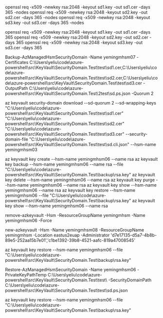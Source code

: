 openssl req -x509 -newkey rsa:2048 -keyout sd1.key -out sd1.cer -days 365 -nodes
openssl req -x509 -newkey rsa:2048 -keyout sd2.key -out sd2.cer -days 365 -nodes
openssl req -x509 -newkey rsa:2048 -keyout sd3.key -out sd3.cer -days 365 -nodes

openssl req -x509 -newkey rsa:2048 -keyout sd1.key -out sd1.cer -days 365
openssl req -x509 -newkey rsa:2048 -keyout sd2.key -out sd2.cer -days 365
openssl req -x509 -newkey rsa:2048 -keyout sd3.key -out sd3.cer -days 365

<!-- backup -->
Backup-AzManagedHsmSecurityDomain -Name yemingmhsm07 -Certificates  C:\Users\yeliu\code\azure-powershell\src\KeyVault\SecurityDomain.Test\test\sd1.cer,C:\Users\yeliu\code\azure-powershell\src\KeyVault\SecurityDomain.Test\test\sd2.cer,C:\Users\yeliu\code\azure-powershell\src\KeyVault\SecurityDomain.Test\test\sd3.cer -OutputPath C:\Users\yeliu\code\azure-powershell\src\KeyVault\SecurityDomain.Test\2test\sd.ps.json -Quorum 2

az keyvault security-domain download --sd-quorum 2 --sd-wrapping-keys "C:\Users\yeliu\code\azure-powershell\src\KeyVault\SecurityDomain.Test\test\sd1.cer" "C:\Users\yeliu\code\azure-powershell\src\KeyVault\SecurityDomain.Test\test\sd2.cer" "C:\Users\yeliu\code\azure-powershell\src\KeyVault\SecurityDomain.Test\test\sd3.cer" --security-domain-file "C:\Users\yeliu\code\azure-powershell\src\KeyVault\SecurityDomain.Test\test\sd.cli.json" --hsm-name yemingmhsm03


<!-- new & backup key  -->
az keyvault key create --hsm-name yemingmhsm06 --name rsa
az keyvault key backup --hsm-name yemingmhsm06 --name rsa --file "C:\Users\yeliu\code\azure-powershell\src\KeyVault\SecurityDomain.Test\backup\rsa.key"
az keyvault key delete --hsm-name yemingmhsm06 --name rsa
az keyvault key purge --hsm-name yemingmhsm06 --name rsa
az keyvault key show --hsm-name yemingmhsm06 --name rsa
az keyvault key restore --hsm-name yemingmhsm06 --file "C:\Users\yeliu\code\azure-powershell\src\KeyVault\SecurityDomain.Test\backup\rsa.key"
az keyvault key show --hsm-name yemingmhsm06 --name rsa

<!-- remove -->
remove-azkeyvault -Hsm -ResourceGroupName yemingmhsm -Name yemingmhsm06 -Force

<!-- new -->
new-azkeyvault -Hsm -Name yemingmhsm08 -ResourceGroupName yemingmhsm -Location eastus2euap -Administrator 'd7e17135-d5a7-4b8b-89e5-252aa15b7e01','c1be1392-39b8-4521-aafc-819a47008545'

<!-- restore key: fail -->
az keyvault key restore --hsm-name yemingmhsm06 --file "C:\Users\yeliu\code\azure-powershell\src\KeyVault\SecurityDomain.Test\backup\rsa.key"

<!-- restore -->
Restore-AzManagedHsmSecurityDomain -Name yemingmhsm06 -PrivateKeyPathTemp  C:\Users\yeliu\code\azure-powershell\src\KeyVault\SecurityDomain.Test\test\ -SecurityDomainPath C:\Users\yeliu\code\azure-powershell\src\KeyVault\SecurityDomain.Test\test\sd.ps.json

<!-- restore key: success -->
az keyvault key restore --hsm-name yemingmhsm06 --file "C:\Users\yeliu\code\azure-powershell\src\KeyVault\SecurityDomain.Test\backup\rsa.key"